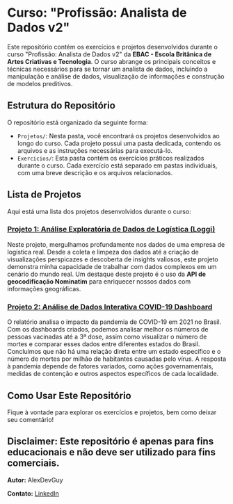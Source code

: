 # Curso: "Profissão: Analista de Dados v2"

Este repositório contém os exercícios e projetos desenvolvidos durante o curso "Profissão: Analista de Dados v2" da **EBAC - Escola Britânica de Artes Criativas e Tecnologia**. O curso abrange os principais conceitos e técnicas necessários para se tornar um analista de dados, incluindo a manipulação e análise de dados, visualização de informações e construção de modelos preditivos.

## Estrutura do Repositório

O repositório está organizado da seguinte forma:

- `Projetos/`: Nesta pasta, você encontrará os projetos desenvolvidos ao longo do curso. Cada projeto possui uma pasta dedicada, contendo os arquivos e as instruções necessárias para executá-lo.
- `Exercicios/`: Esta pasta contém os exercícios práticos realizados durante o curso. Cada exercício está separado em pastas individuais, com uma breve descrição e os arquivos relacionados.

## Lista de Projetos

Aqui está uma lista dos projetos desenvolvidos durante o curso:

### [Projeto 1: Análise Exploratória de Dados de Logística (Loggi)](Projetos/Projeto%20de%20parceria%20Loggi/Projeto%20de%20parceria.ipynb)

Neste projeto, mergulhamos profundamente nos dados de uma empresa de logística real. Desde a coleta e limpeza dos dados até a criação de visualizações perspicazes e descoberta de insights valiosos, este projeto demonstra minha capacidade de trabalhar com dados complexos em um cenário do mundo real. Um destaque deste projeto é o uso da **API de geocodificação Nominatim** para enriquecer nossos dados com informações geográficas.

### [Projeto 2: Análise de Dados Interativa COVID-19 Dashboard](Projetos/Projeto%20COVID-19%20Dashboard)

O relatório analisa o impacto da pandemia de COVID-19 em 2021 no Brasil. Com os dashboards criados, podemos analisar melhor os números de pessoas vacinadas até a 3ª dose, assim como visualizar o número de mortes e comparar esses dados entre diferentes estados do Brasil. Concluímos que não há uma relação direta entre um estado específico e o número de mortes por milhão de habitantes causadas pelo vírus. A resposta à pandemia depende de fatores variados, como ações governamentais, medidas de contenção e outros aspectos específicos de cada localidade.

## Como Usar Este Repositório

Fique à vontade para explorar os exercícios e projetos, bem como deixar seu comentário!

## Disclaimer: Este repositório é apenas para fins educacionais e não deve ser utilizado para fins comerciais.

**Autor:** AlexDevGuy

**Contato:** [LinkedIn](https://www.linkedin.com/in/alex-alves-dev/)
